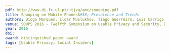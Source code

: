 ```yaml
---
pdf: http://www.di.fc.ul.pt/~tjvg/amc/snooping.pdf
title: Snooping on Mobile Phones&#58; Prevalence and Trends
authors: Diogo Marques, Ildar Muslukhov, Tiago Guerreiro, Luis Carriço, Konstantin Beznosov
venue: SOUPS 2016 - Twelfth Symposium on Usable Privacy and Security, Denver, USA, June, 2016
year: 2016
doi: 
award: distinguished paper award
tags: [Usable Privacy, Social Insiders]
---
```

